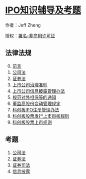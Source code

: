 # [IPO知识辅导及考题]()

作者：Jeff Zheng

授权：<a rel="license" href="http://creativecommons.org/licenses/by-nc/4.0/">署名-非商用许可证</a>

## 法律法规
0. [前言](#README)
1. [公司法](#docs/公司法)
2. [证券法](#docs/证券法)
3. [上市公司治理准则](#docs/治理准则)
4. [上市公司信息披露管理办法](#docs/上市公司信息披露管理办法)
5. [规范对外担保等的通知](#docs/规范对外担保等的通知)
6. [董监高股份变动管理规定](#docs/董监高股份变动管理规定)
7. [科创板IPO注册管理办法](#docs/科创板IPO注册管理办法)
8. [科创板股票发行上市审核规则](#docs/科创板股票发行上市审核规则)
9. [科创板股票上市规则](#docs/科创板股票上市规则)

## 考题
1. [公司法](#quiz/公司法)
1. [证券法](#quiz/证券法)
1. [证券司法](#quiz/证券司法)
1. [信息披露](#quiz/信息披露)


